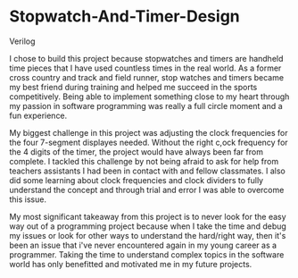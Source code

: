 # Stopwatch-And-Timer-Design
Verilog

I chose to build this project because stopwatches and timers are handheld time pieces that I have used countless times in the real world. As a former cross country and track and field runner, stop watches and timers became my best friend during training and helped me succeed in the sports competitively. Being able to implement something close to my heart through my passion in software programming was really a full circle moment and a fun experience.

My biggest challenge in this project was adjusting the clock frequencies for the four 7-segment displayes needed. Without the right c,ock frequency for the 4 digits of the timer, the project would have always been far from complete. I tackled this challenge by not being afraid to ask for help from teachers assistants I had been in contact with and fellow classmates. I also did some learning about clock frequencies and clock dividers to fully understand the concept and through trial and error I was able to overcome this issue.

My most significant takeaway from this project is to never look for the easy way out of a programming project because when I take the time and debug my issues or look for other ways to understand the hard/right way, then it's been an issue that i've never encountered again in my young career as a programmer. Taking the time to understand complex topics in the software world has only benefitted and motivated me in my future projects. 
